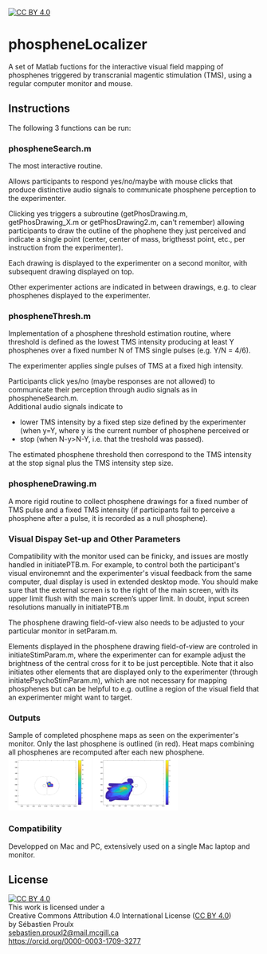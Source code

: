 [![CC BY 4.0][cc-by-shield]][cc-by]  
# phospheneLocalizer
A set of Matlab fuctions for the interactive visual field mapping of phosphenes triggered by transcranial magentic stimulation (TMS), using a regular computer monitor and mouse.

## Instructions
The following 3 functions can be run:

### phospheneSearch.m
The most interactive routine.

Allows participants to respond yes/no/maybe with mouse clicks that produce distinctive audio signals to communicate phosphene perception to the experimenter.

Clicking yes triggers a subroutine (getPhosDrawing.m, getPhosDrawing_X.m or getPhosDrawing2.m, can't remember) allowing participants to draw the outline of the phophene they just perceived and indicate a single point (center, center of mass, brigthesst point, etc., per instruction from the experimenter).

Each drawing is displayed to the experimenter on a second monitor, with subsequent drawing displayed on top.

Other experimenter actions are indicated in between drawings, e.g. to clear phosphenes displayed to the experimenter.

### phospheneThresh.m
Implementation of a phosphene threshold estimation routine, where threshold is defined as the lowest TMS intensity producing at least Y phosphenes over a fixed number N of TMS single pulses (e.g. Y/N = 4/6).

The experimenter applies single pulses of TMS at a fixed high intensity.

Participants click yes/no (maybe responses are not allowed) to communicate their perception through audio signals as in phospheneSearch.m.  
Additional audio signals indicate to
- lower TMS intensity by a fixed step size defined by the experimenter (when y=Y, where y is the current number of phosphene perceived or
- stop (when N-y>N-Y, i.e. that the treshold was passed).

The estimated phosphene threshold then correspond to the TMS intensity at the stop signal plus the TMS intensity step size.

### phospheneDrawing.m
A more rigid routine to collect phosphene drawings for a fixed number of TMS pulse and a fixed TMS intensity (if participants fail to perceive a phosphene after a pulse, it is recorded as a null phosphene).

### Visual Dispay Set-up and Other Parameters

Compatibility with the monitor used can be finicky, and issues are mostly handled in initiatePTB.m. For example, to control both the participant's visual environemnt and the experimenter's visual feedback from the same computer, dual display is used in extended desktop mode. You should make sure that the external screen is to the right of the main screen, with its upper limit flush with the main screen’s upper limit. In doubt, input screen resolutions manually in initiatePTB.m

The phosphene drawing field-of-view also needs to be adjusted to your particular monitor in setParam.m.

Elements displayed in the phosphene drawing field-of-view are controled in initiateStimParam.m, where the experimenter can for example adjust the brightness of the central cross for it to be just perceptible. Note that it also initiates other elements that are displayed only to the experimenter (through initiatePsychoStimParam.m), which are not necessary for mapping phosphenes but can be helpful to e.g. outline a region of the visual field that an experimenter might want to target.

### Outputs
Sample of completed phosphene maps as seen on the experimenter's monitor. Only the last phosphene is outlined (in red). Heat maps combining all phosphenes are recomputed after each new phosphene.  
<img src="./sampleOutput/az10_sess02_phos1__20181018_1459__phospheneDrawingRecord.jpg" width=33% height=33%>
<img src="./sampleOutput/ks19_sess02_phos1__20190527_1057__phospheneDrawingAttend.jpg" width=33.8% height=33.8%>



### Compatibility
Developped on Mac and PC, extensively used on a single Mac laptop and monitor.

## License
[![CC BY 4.0][cc-by-image]][cc-by]  
This work is licensed under a  
Creative Commons Attribution 4.0 International License ([CC BY 4.0][cc-by])  
by Sébastien Proulx  
sebastien.prouxl2@mail.mcgill.ca  
https://orcid.org/0000-0003-1709-3277  

[cc-by]: http://creativecommons.org/licenses/by/4.0/
[cc-by-image]: https://i.creativecommons.org/l/by/4.0/88x31.png
[cc-by-shield]: https://img.shields.io/badge/License-CC%20BY%204.0-lightgrey.svg
